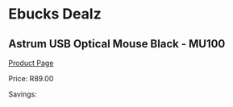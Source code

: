 
# Ebucks Dealz
## Astrum USB Optical Mouse Black - MU100
[Product Page](https://www.ebucks.com/web/shop/productSelected.do?prodId=1206075503&catId=365757697)

Price: R89.00

Savings: 


	